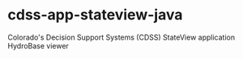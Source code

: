 # cdss-app-stateview-java
Colorado's Decision Support Systems (CDSS) StateView application HydroBase viewer
